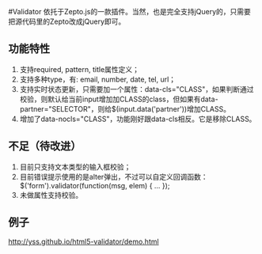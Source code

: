 #Validator
依托于Zepto.js的一款插件。当然，也是完全支持jQuery的，只需要把源代码里的Zepto改成jQuery即可。

## 功能特性
1. 支持required, pattern, title属性定义；
2. 支持多种type，有: email, number, date, tel, url；
3. 支持实时状态更新，只需要加一个属性：data-cls="CLASS"，如果判断通过校验，则默认给当前input增加加CLASS的class，但如果有data-partner="SELECTOR"，则给$(input.data('partner'))增加CLASS。
4. 增加了data-nocls="CLASS"，功能刚好跟data-cls相反。它是移除CLASS。

## 不足（待改进）
1. 目前只支持文本类型的输入框校验；
2. 目前错误提示使用的是alter弹出，不过可以自定义回调函数：$('form').validator(function(msg, elem) { ... });
3. 未做属性支持校验。

## 例子
http://yss.github.io/html5-validator/demo.html
